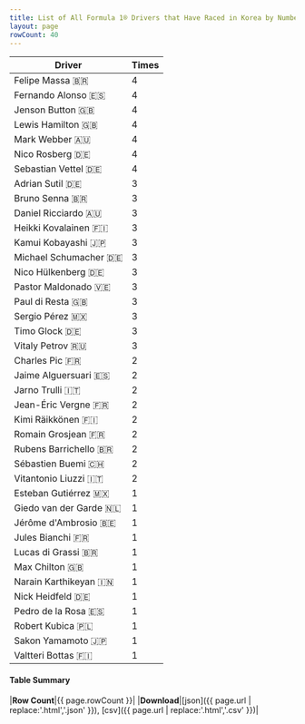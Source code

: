 ```yaml
---
title: List of All Formula 1® Drivers that Have Raced in Korea by Number of Times
layout: page
rowCount: 40
---
```


| Driver | Times |
|--|--|
| Felipe Massa 🇧🇷 | 4 |
| Fernando Alonso 🇪🇸 | 4 |
| Jenson Button 🇬🇧 | 4 |
| Lewis Hamilton 🇬🇧 | 4 |
| Mark Webber 🇦🇺 | 4 |
| Nico Rosberg 🇩🇪 | 4 |
| Sebastian Vettel 🇩🇪 | 4 |
| Adrian Sutil 🇩🇪 | 3 |
| Bruno Senna 🇧🇷 | 3 |
| Daniel Ricciardo 🇦🇺 | 3 |
| Heikki Kovalainen 🇫🇮 | 3 |
| Kamui Kobayashi 🇯🇵 | 3 |
| Michael Schumacher 🇩🇪 | 3 |
| Nico Hülkenberg 🇩🇪 | 3 |
| Pastor Maldonado 🇻🇪 | 3 |
| Paul di Resta 🇬🇧 | 3 |
| Sergio Pérez 🇲🇽 | 3 |
| Timo Glock 🇩🇪 | 3 |
| Vitaly Petrov 🇷🇺 | 3 |
| Charles Pic 🇫🇷 | 2 |
| Jaime Alguersuari 🇪🇸 | 2 |
| Jarno Trulli 🇮🇹 | 2 |
| Jean-Éric Vergne 🇫🇷 | 2 |
| Kimi Räikkönen 🇫🇮 | 2 |
| Romain Grosjean 🇫🇷 | 2 |
| Rubens Barrichello 🇧🇷 | 2 |
| Sébastien Buemi 🇨🇭 | 2 |
| Vitantonio Liuzzi 🇮🇹 | 2 |
| Esteban Gutiérrez 🇲🇽 | 1 |
| Giedo van der Garde 🇳🇱 | 1 |
| Jérôme d'Ambrosio 🇧🇪 | 1 |
| Jules Bianchi 🇫🇷 | 1 |
| Lucas di Grassi 🇧🇷 | 1 |
| Max Chilton 🇬🇧 | 1 |
| Narain Karthikeyan 🇮🇳 | 1 |
| Nick Heidfeld 🇩🇪 | 1 |
| Pedro de la Rosa 🇪🇸 | 1 |
| Robert Kubica 🇵🇱 | 1 |
| Sakon Yamamoto 🇯🇵 | 1 |
| Valtteri Bottas 🇫🇮 | 1 |

#### Table Summary

|**Row Count**|{{ page.rowCount }}|
|**Download**|[json]({{ page.url | replace:'.html','.json' }}), [csv]({{ page.url | replace:'.html','.csv' }})|
